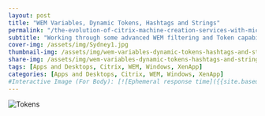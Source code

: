```yaml
---
layout: post
title: "WEM Variables, Dynamic Tokens, Hashtags and Strings"
permalink: "/the-evolution-of-citrix-machine-creation-services-with-microsoft-azure/"
subtitle: "Working through some advanced WEM filtering and Token capability"
cover-img: /assets/img/Sydney1.jpg
thumbnail-img: /assets/img/wem-variables-dynamic-tokens-hashtags-and-strings/Tokens.png
share-img: /assets/img/wem-variables-dynamic-tokens-hashtags-and-strings/Tokens.png
tags: [Apps and Desktops, Citrix, WEM, Windows, XenApp]
categories: [Apps and Desktops, Citrix, WEM, Windows, XenApp]
#Interactive Image (For Body): [![Ephemeral response time]({{site.baseurl}}/assets/img/wem-variables-dynamic-tokens-hashtags-and-strings/iometer_Eph_Response.png)]({{site.baseurl}}/assets/img/wem-variables-dynamic-tokens-hashtags-and-strings/iometer_Eph_Response.png)
---
```


![Tokens]({{site.baseurl}}/assets/img/wem-variables-dynamic-tokens-hashtags-and-strings/Tokens.png)
